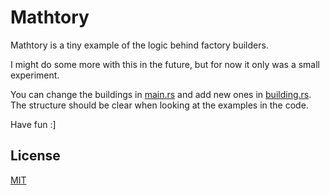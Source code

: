 # Mathtory

Mathtory is a tiny example of the logic behind factory builders.

I might do some more with this in the future, but for now it only was a small experiment.

You can change the buildings in [main.rs](/src/main.rs) and add new ones in [building.rs](/src/building.rs).  
The structure should be clear when looking at the examples in the code.

Have fun :]

## License

[MIT](/LICENSE)
